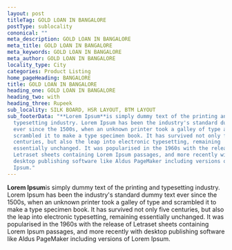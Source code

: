 ```yaml
---
layout: post
titleTag: GOLD LOAN IN BANGALORE
postType: sublocality
cononical: ""
meta_description: GOLD LOAN IN BANGALORE
meta_title: GOLD LOAN IN BANGALORE
meta_keywords: GOLD LOAN IN BANGALORE
meta_author: GOLD LOAN IN BANGALORE
locality_type: City
categories: Product Listing
home_pageHeading: BANGALORE
title: GOLD LOAN IN BANGALORE
heading_one: GOLD LOAN IN BANGALORE
heading_two: with
heading_three: Rupeek
sub_locality: SILK BOARD, HSR LAYOUT, BTM LAYOUT
sub_footerData: "**Lorem Ipsum**is simply dummy text of the printing and
  typesetting industry. Lorem Ipsum has been the industry's standard dummy text
  ever since the 1500s, when an unknown printer took a galley of type and
  scrambled it to make a type specimen book. It has survived not only five
  centuries, but also the leap into electronic typesetting, remaining
  essentially unchanged. It was popularised in the 1960s with the release of
  Letraset sheets containing Lorem Ipsum passages, and more recently with
  desktop publishing software like Aldus PageMaker including versions of Lorem
  Ipsum."
---
```

**Lorem Ipsum**is simply dummy text of the printing and typesetting industry. Lorem Ipsum has been the industry's standard dummy text ever since the 1500s, when an unknown printer took a galley of type and scrambled it to make a type specimen book. It has survived not only five centuries, but also the leap into electronic typesetting, remaining essentially unchanged. It was popularised in the 1960s with the release of Letraset sheets containing Lorem Ipsum passages, and more recently with desktop publishing software like Aldus PageMaker including versions of Lorem Ipsum.